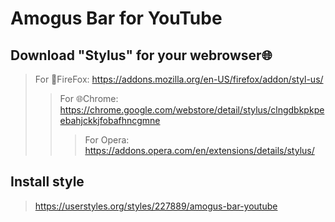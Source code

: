 # Amogus Bar for YouTube

## Download "Stylus" for your webrowser🌐
> For 🦊FireFox: https://addons.mozilla.org/en-US/firefox/addon/styl-us/
>> For 🌐Chrome: https://chrome.google.com/webstore/detail/stylus/clngdbkpkpeebahjckkjfobafhncgmne
>>> For Opera: https://addons.opera.com/en/extensions/details/stylus/

## Install style
> https://userstyles.org/styles/227889/amogus-bar-youtube
